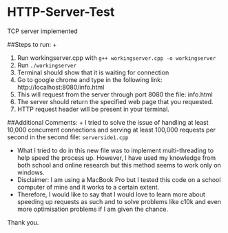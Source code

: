 # HTTP-Server-Test
TCP server implemented

##Steps to run: +
1. Run workingserver.cpp with `g++ workingserver.cpp -o workingserver`
2. Run `./workingserver`
3. Terminal should show that it is waiting for connection
4. Go to google chrome and type in the following link: http://localhost:8080/info.html
5. This will request from the server through port 8080 the file: info.html
6. The server should return the specified web page that you requested. 
7. HTTP request header will be present in your terminal.

##Additional Comments: +
I tried to solve the issue of handling at least 10,000 concurrent connections and serving at least 100,000 requests per second
in the second file: `serverside1.cpp`
- What I tried to do in this new file was to implement multi-threading to help speed the process up. However, I have used my 
knowledge from both school and online research but this method seems to work only on windows. 
- Disclaimer: I am using a MacBook Pro but I tested this code on a school computer of mine and it works to a certain extent.
- Therefore, I would like to say that I would love to learn more about speeding up requests as such and to solve problems like 
c10k and even more optimisation problems if I am given the chance. 

Thank you.
